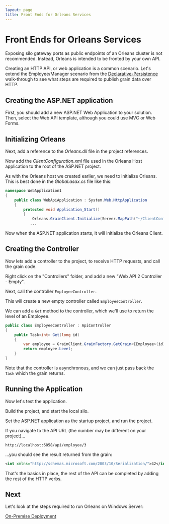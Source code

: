 ```yaml
---
layout: page
title: Front Ends for Orleans Services
---
```


# Front Ends for Orleans Services

Exposing silo gateway ports as public endpoints of an Orleans cluster is not recommended.
Instead, Orleans is intended to be fronted by your own API.

Creating an HTTP API, or web application is a common scenario.
Let's extend the Employee/Manager scenario from the  [Declarative-Persistence](Declarative-Persistence.md) walk-through to see what steps are required to publish grain data over HTTP.

## Creating the ASP.NET application
First, you should add a new ASP.NET Web Application to your solution. Then, select the Web API template, although you could use MVC or Web Forms.


## Initializing Orleans

Next, add a reference to the _Orleans.dll_ file in the project references.

Now add the _ClientConfiguration.xml_ file used in the Orleans Host application to the root of the ASP.NET project.

As with the Orleans host we created earlier, we need to initialize Orleans.
This is best done in the _Global.asax.cs_ file like this:

``` csharp
namespace WebApplication1
{
    public class WebApiApplication : System.Web.HttpApplication
    {
        protected void Application_Start()
        {
            Orleans.GrainClient.Initialize(Server.MapPath("~/ClientConfiguration.xml"));
       	   ...
```


Now when the ASP.NET application starts, it will initialize the Orleans Client.

## Creating the Controller

Now lets add a controller to the project, to receive HTTP requests, and call the grain code.

Right click on the "Controllers" folder, and add a new "Web API 2 Controller - Empty".

Next, call the controller `EmployeeController`.

This will create a new empty controller called `EmployeeController`.

We can add a `Get` method to the controller, which we'll use to return the level of an Employee.

``` csharp
public class EmployeeController : ApiController
{
    public Task<int> Get(long id)
    {
        var employee = GrainClient.GrainFactory.GetGrain<IEmployee>(id);
        return employee.Level;
    }
}
```

Note that the controller is asynchronous, and we can just pass back the `Task` which the grain returns.

## Running the Application

Now let's test the application.

Build the project, and start the local silo.

Set the ASP.NET application as the startup project, and run the project.

If you navigate to the API URL (the number may be different on your project)...

    http://localhost:6858/api/employee/3


 ...you should see the result returned from the grain:

```xml
<int xmlns="http://schemas.microsoft.com/2003/10/Serialization/">42</int>
```

That's the basics in place, the rest of the API can be completed by adding the rest of the HTTP verbs.

## Next

Let's look at the steps required to run Orleans on Windows Server:

[On-Premise Deployment](On-Premise-Deployment.md)
